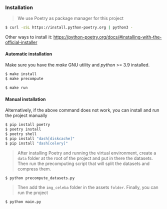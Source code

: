 ### Installation

> We use Poetry as package manager for this project

```bash
$ curl -sSL https://install.python-poetry.org | python3 -
```

Other ways to install it: https://python-poetry.org/docs/#installing-with-the-official-installer

#### Automatic installation

Make sure you have the _make_ GNU utility and _python_ >= 3.9 installed.

```bash
$ make install
$ make precompute
```

```bash
$ make run
```

#### Manual installation

Alternatively, if the above command does not work, you can install and run the project manually

```bash
$ pip install poetry
$ poetry install
$ poetry shell
$ pip install "dash[diskcache]"
$ pip install "dash[celery]"
```

> After installing Poetry and running the virtual environment, create a `data` folder at the root of the project and put in there the datasets. Then run the precomputing script that will split the datasets and compress them.

```bash
$ python precompute_datasets.py
```

> Then add the `img_celeba` folder in the assets `folder`.
> Finally, you can run the project

```bash
$ python main.py
```
